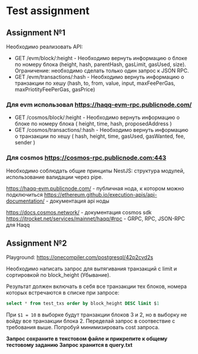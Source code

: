 # Test assignment

## Assignment №1

Необходимо реализовать API:

- GET /evm/block/:height - Необходимо вернуть информацию о блоке по номеру блока (height, hash, parentHash, gasLimit, gasUsed, size). Ограничение: необходимо сделать только один запрос к JSON RPC.
- GET /evm/transactions/:hash - Необходимо вернуть информацию о транзакции по хешу (hash, to, from, value, input, maxFeePerGas, maxPriotityFeePerGas, gasPrice)


### Для evm использовал https://haqq-evm-rpc.publicnode.com/

- GET /cosmos/block/:height - Необходимо вернуть информацию о блоке по номеру блока ( height, time, hash, proposedAddress )
- GET /cosmos/transactions/:hash - Необходимо вернуть информацию о транзакции по хешу ( hash, height, time, gasUsed, gasWanted, fee, sender )

### Для cosmos https://cosmos-rpc.publicnode.com:443

Необходимо соблюдать общие принципы NestJS: структура модулей, использование валидации через pipe.

https://haqq-evm.publicnode.com/ - публичная нода, к котором можно подключиться
https://ethereum.github.io/execution-apis/api-documentation/ - документация api ноды

https://docs.cosmos.network/ - документация cosmos sdk
https://itrocket.net/services/mainnet/haqq/#rpc - GRPC, RPC, JSON-RPC для Haqq

## Assignment №2

Playground: https://onecompiler.com/postgresql/42p2cvd2s

Необходимо написать запрос для вытягивания транзакций с limit и сортировкой по block_height (Убывание).

Результат должен включать в себя все транзакции тех блоков, номера которых встречаются в списке при запросе:
```sql
select * from test_txs order by block_height DESC limit $1
```

При `$1 = 10` в выборке будут транзакции блоков 3 и 2, но в выборку не войду все транзакции блока 2. Переделай запрос в соотвествие с требования выше. Попробуй минимизировать cost запроса.

**Запрос сохраните в текстовом файле и прикрепите к общему тестовому заданию**
**Запрос хранится в query.txt**
